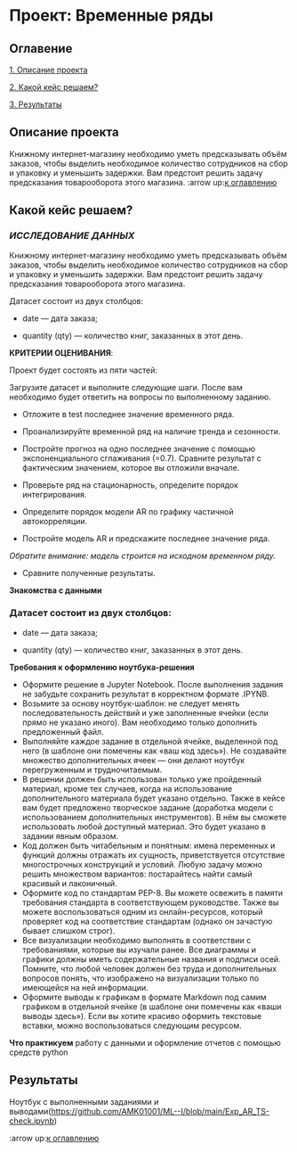 # Проект: Временные ряды


## Оглавение
[1. Описание проекта](https://github.com/AMK01001/ML--I/tree/main?tab=readme-ov-file#%D0%BE%D0%BF%D0%B8%D1%81%D0%B0%D0%BD%D0%B8%D0%B5-%D0%BF%D1%80%D0%BE%D0%B5%D0%BA%D1%82%D0%B0)

[2. Какой кейс решаем?](https://github.com/AMK01001/ML--I/tree/main?tab=readme-ov-file#%D0%BA%D0%B0%D0%BA%D0%BE%D0%B9-%D0%BA%D0%B5%D0%B9%D1%81-%D1%80%D0%B5%D1%88%D0%B0%D0%B5%D0%BC)

[3. Результаты](https://github.com/AMK01001/ML--I/tree/main?tab=readme-ov-file#%D1%80%D0%B5%D0%B7%D1%83%D0%BB%D1%8C%D1%82%D0%B0%D1%82%D1%8B)

## Описание проекта 
Книжному интернет-магазину необходимо уметь предсказывать объём заказов, чтобы выделить необходимое количество сотрудников на сбор и упаковку и уменьшить задержки. Вам предстоит решить задачу предсказания товарооборота этого магазина.
:arrow up:[к оглавлению]()

## Какой кейс решаем?

### *ИССЛЕДОВАНИЕ ДАННЫХ*

Книжному интернет-магазину необходимо уметь предсказывать объём заказов, чтобы выделить необходимое количество сотрудников на сбор и упаковку и уменьшить задержки. Вам предстоит решить задачу предсказания товарооборота этого магазина.

Датасет состоит из двух столбцов:

- date — дата заказа;

- quantity (qty) — количество книг, заказанных в этот день.


**КРИТЕРИИ ОЦЕНИВАНИЯ**:

Проект будет состоять из пяти частей:

Загрузите датасет и выполните следующие шаги. После вам необходимо будет ответить на вопросы по выполненному заданию.

- Отложите в test последнее значение временного ряда.

- Проанализируйте временной ряд на наличие тренда и сезонности.

- Постройте прогноз на одно последнее значение с помощью экспоненциального сглаживания (=0.7). Сравните результат с фактическим значением, которое вы отложили вначале.

- Проверьте ряд на стационарность, определите порядок интегрирования.

- Определите порядок модели AR по графику частичной автокорреляции.

- Постройте модель AR и предскажите последнее значение ряда.

*Обратите внимание: модель строится на исходном временном ряду.*

- Сравните полученные результаты.

**Знакомства с данными**

### Датасет состоит из двух столбцов:

- date — дата заказа;

- quantity (qty) — количество книг, заказанных в этот день.


**Требования к оформлению ноутбука-решения**

- Оформите решение в Jupyter Notebook. После выполнения задания не забудьте сохранить результат в корректном формате .IPYNB.
- Возьмите за основу ноутбук-шаблон: не следует менять последовательность действий и уже заполненные ячейки (если прямо не указано иного). Вам необходимо только дополнить 
предложенный файл.
- Выполняйте каждое задание в отдельной ячейке, выделенной под него (в шаблоне они помечены как «ваш код здесь»). Не создавайте множество дополнительных ячеек — они делают 
ноутбук перегруженным и трудночитаемым.
- В решении должен быть использован только уже пройденный материал, кроме тех случаев, когда на использование дополнительного материала будет указано отдельно. 
Также в кейсе вам будет предложено творческое задание (доработка модели с использованием дополнительных инструментов). В нём вы сможете использовать любой доступный материал. 
Это будет указано в задании явным образом.
- Код должен быть читабельным и понятным: имена переменных и функций должны отражать их сущность, приветствуется отсутствие многострочных конструкций и условий. 
Любую задачу можно решить множеством вариантов: постарайтесь найти самый красивый и лаконичный. 
- Оформите код по стандартам PEP-8. Вы можете освежить в памяти требования стандарта в соответствующем руководстве. Также вы можете воспользоваться одним из онлайн-ресурсов, 
который проверяет код на соответствие стандартам (однако он зачастую бывает слишком строг).
- Все визуализации необходимо выполнять в соответствии с требованиями, которые вы изучали ранее. Все диаграммы и графики должны иметь содержательные названия и подписи осей.
 Помните, что любой человек должен без труда и дополнительных вопросов понять, что изображено на визуализации только по имеющейся на ней информации.
- Оформите выводы к графикам в формате Markdown под самим графиком в отдельной ячейке (в шаблоне они помечены как «ваши выводы здесь»). Если вы хотите красиво оформить 
текстовые вставки, можно воспользоваться следующим ресурсом.

**Что практикуем**
работу с данными и оформление отчетов с помощью средств python

## Результаты
Ноутбук с выполненными заданиями и выводами(https://github.com/AMK01001/ML--I/blob/main/Exp_AR_TS-check.ipynb)

:arrow up:[к оглавлению](https://github.com/AMK01001/ML--I/tree/main?tab=readme-ov-file#%D0%BE%D0%B3%D0%BB%D0%B0%D0%B2%D0%B5%D0%BD%D0%B8%D0%B5)
